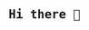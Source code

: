 <!-- ### Hi there 👋 -->

<p align="center">
  <h2 ><samp>Hi there 👋</samp></h2>
</p>

<!--
<p >
  <samp>
    Hey 👋! I’m a Final year GIS engineering student at Hassania School of Public Works. Curious and creative problem solver with a passion for technology. I aspire toward a career that will allow me to channel my creativity by crafting beautiful and engaging applications. Applications both backend and frontend in different platforms Java/JEE (SpringBoot), asp.net, node.js...
    <br />
    <br />
    If you have any questions or want to collaborate, please feel free to email me. ✌
    <br />
  </samp>
</p>

<div>

![Oussama's github stats](https://github-readme-stats.vercel.app/api?username=Farkadi06)
![Oussama's github Lang stats](https://github-readme-stats.vercel.app/api/top-langs/?username=Farkadi06&layout=compact&hide=Makefile)
<p align="center">
  <samp>
    <br />
    <br />
    <a href="https://farkadioussama.me/">About Me</a>
    ·
    <a href="mailto:oussamafarkadi@gmail.com">Email</a>
    ·
    <a href="https://www.linkedin.com/in/oussama-farkadi">LinkedIn</a>
  </samp>
</p>

</div>



- 🔭 I’m currently working on ...
- 🌱 I’m currently learning ...
- 👯 I’m looking to collaborate on ...
- 🤔 I’m looking for help with ...
- 💬 Ask me about ...
- 📫 How to reach me: ...
- 😄 Pronouns: ...
- ⚡ Fun fact: ...
-->
